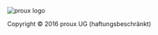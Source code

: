 ![proux logo](https://rawgit.com/proux/logo/19b1c0aae8a20308022fd670702f75ed4fa01fb0/logo.svg "proux logo")

Copyright © 2016 proux UG (haftungsbeschränkt)
